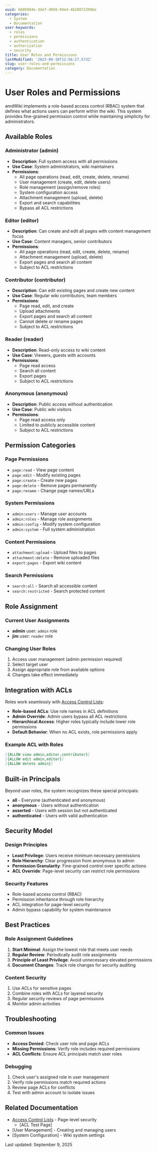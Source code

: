```yaml
---
uuid: 6686984e-3def-4050-94e4-4620872398be
categories:
  - System
  - Documentation
user-keywords:
  - roles
  - permissions
  - authentication
  - authorization
  - security
title: User Roles and Permissions
lastModified: '2025-09-10T12:56:27.573Z'
slug: user-roles-and-permissions
category: Documentation
---
```


# User Roles and Permissions

amdWiki implements a role-based access control (RBAC) system that defines what actions users can perform within the wiki. This system provides fine-grained permission control while maintaining simplicity for administrators.

## Available Roles

### Administrator (admin)
- **Description**: Full system access with all permissions
- **Use Case**: System administrators, wiki maintainers
- **Permissions**:
  - All page operations (read, edit, create, delete, rename)
  - User management (create, edit, delete users)
  - Role management (assign/remove roles)
  - System configuration access
  - Attachment management (upload, delete)
  - Export and search capabilities
  - Bypass all ACL restrictions

### Editor (editor)
- **Description**: Can create and edit all pages with content management focus
- **Use Case**: Content managers, senior contributors
- **Permissions**:
  - All page operations (read, edit, create, delete, rename)
  - Attachment management (upload, delete)
  - Export pages and search all content
  - Subject to ACL restrictions

### Contributor (contributor)
- **Description**: Can edit existing pages and create new content
- **Use Case**: Regular wiki contributors, team members
- **Permissions**:
  - Page read, edit, and create
  - Upload attachments
  - Export pages and search all content
  - Cannot delete or rename pages
  - Subject to ACL restrictions

### Reader (reader)
- **Description**: Read-only access to wiki content
- **Use Case**: Viewers, guests with accounts
- **Permissions**:
  - Page read access
  - Search all content
  - Export pages
  - Subject to ACL restrictions

### Anonymous (anonymous)
- **Description**: Public access without authentication
- **Use Case**: Public wiki visitors
- **Permissions**:
  - Page read access only
  - Limited to publicly accessible content
  - Subject to ACL restrictions

## Permission Categories

### Page Permissions
- `page:read` - View page content
- `page:edit` - Modify existing pages
- `page:create` - Create new pages
- `page:delete` - Remove pages permanently
- `page:rename` - Change page names/URLs

### System Permissions
- `admin:users` - Manage user accounts
- `admin:roles` - Manage role assignments
- `admin:config` - Modify system configuration
- `admin:system` - Full system administration

### Content Permissions
- `attachment:upload` - Upload files to pages
- `attachment:delete` - Remove uploaded files
- `export:pages` - Export wiki content

### Search Permissions
- `search:all` - Search all accessible content
- `search:restricted` - Search protected content

## Role Assignment

### Current User Assignments
- **admin** user: `admin` role
- **jim** user: `reader` role

### Changing User Roles
1. Access user management (admin permission required)
2. Select target user
3. Assign appropriate role from available options
4. Changes take effect immediately

## Integration with ACLs

Roles work seamlessly with [Access Control Lists](Access%20Control%20Lists.md):

- **Role-based ACLs**: Use role names in ACL definitions
- **Admin Override**: Admin users bypass all ACL restrictions
- **Hierarchical Access**: Higher roles typically include lower role permissions
- **Default Behavior**: When no ACL exists, role permissions apply

### Example ACL with Roles

```markdown
[{ALLOW view admin,editor,contributor}]
[{ALLOW edit admin,editor}]
[{ALLOW delete admin}]
```

## Built-in Principals

Beyond user roles, the system recognizes these special principals:

- **all** - Everyone (authenticated and anonymous)
- **anonymous** - Users without authentication
- **asserted** - Users with session but not authenticated
- **authenticated** - Users with valid authentication

## Security Model

### Design Principles
- **Least Privilege**: Users receive minimum necessary permissions
- **Role Hierarchy**: Clear progression from anonymous to admin
- **Permission Granularity**: Fine-grained control over specific actions
- **ACL Override**: Page-level security can restrict role permissions

### Security Features
- Role-based access control (RBAC)
- Permission inheritance through role hierarchy
- ACL integration for page-level security
- Admin bypass capability for system maintenance

## Best Practices

### Role Assignment Guidelines
1. **Start Minimal**: Assign the lowest role that meets user needs
2. **Regular Review**: Periodically audit role assignments
3. **Principle of Least Privilege**: Avoid unnecessary elevated permissions
4. **Document Changes**: Track role changes for security auditing

### Content Security
1. Use ACLs for sensitive pages
2. Combine roles with ACLs for layered security
3. Regular security reviews of page permissions
4. Monitor admin activities

## Troubleshooting

### Common Issues
- **Access Denied**: Check user role and page ACLs
- **Missing Permissions**: Verify role includes required permissions
- **ACL Conflicts**: Ensure ACL principals match user roles

### Debugging
1. Check user's assigned role in user management
2. Verify role permissions match required actions
3. Review page ACLs for conflicts
4. Test with admin account to isolate issues

## Related Documentation

- [Access Control Lists](Access%20Control%20Lists.md) - Page-level security
  - [ACL Test Page]
- [User Management] - Creating and managing users
- [System Configuration] - Wiki system settings

Last updated: September 9, 2025
